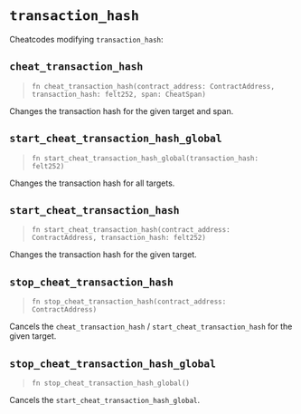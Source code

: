 # `transaction_hash`

Cheatcodes modifying `transaction_hash`:

## `cheat_transaction_hash`
> `fn cheat_transaction_hash(contract_address: ContractAddress, transaction_hash: felt252, span: CheatSpan)`

Changes the transaction hash for the given target and span.

## `start_cheat_transaction_hash_global`
> `fn start_cheat_transaction_hash_global(transaction_hash: felt252)`

Changes the transaction hash for all targets.

## `start_cheat_transaction_hash`
> `fn start_cheat_transaction_hash(contract_address: ContractAddress, transaction_hash: felt252)`

Changes the transaction hash for the given target.

## `stop_cheat_transaction_hash`
> `fn stop_cheat_transaction_hash(contract_address: ContractAddress)`

Cancels the `cheat_transaction_hash` / `start_cheat_transaction_hash` for the given target.

## `stop_cheat_transaction_hash_global`
> `fn stop_cheat_transaction_hash_global()`

Cancels the `start_cheat_transaction_hash_global`.
